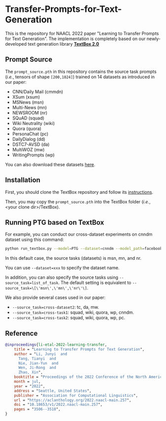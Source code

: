 # Transfer-Prompts-for-Text-Generation

This is the repository for NAACL 2022 paper "Learning to Transfer Prompts for Text Generation". The implementation is completely based on our newly-developed text generation library **[TextBox 2.0](https://github.com/RUCAIBox/TextBox)**

## Prompt Source
The `prompt_source.pth` in this repository contains the source task prompts (*i.e.*, tensors of shape `[200,1024]`) trained on 14 datasets as introduced in our paper:
- CNN/Daily Mail (cmmdn)
- XSum (xsum)
- MSNews (msn)
- Multi-News (mn)
- NEWSROOM (nr)
- SQuAD (squad)
- Wiki Neutrality (wiki)
- Quora (quora)
- PersonaChat (pc)
- DailyDialog (dd)
- DSTC7-AVSD (da)
- MultiWOZ (mw)
- WritingPrompts (wp)

You can also download these datasets [here](https://github.com/RUCAIBox/TextBox#dataset).

## Installation
First, you should clone the TextBox repository and follow its [instructions](https://github.com/RUCAIBox/TextBox#installation).

Then, you may copy the `prompt_source.pth` into the TextBox folder (*i.e.*, \<your clone dir\>/TextBox).

## Running PTG based on TextBox
For example, you can conduct our cross-dataset experiments on cnndm dataset using this command:
```bash
python run_textbox.py --model=PTG --dataset=cnndm --model_path=facebook/bart-large
```
In this default case, the source tasks (datasets) is msn, mn, and nr.

You can use `--dataset=xxx` to specify the dataset name.

In addition, you can also specify the source tasks using `--source_task=list_of_task`. The default setting is equivalent to `--source_task=\[\'msn\',\'mn\',\'nr\'\]`.

We also provide several cases used in our paper:
- `--source_task=cross-dataset2`: tc, da, mw.
- `--source_task=cross-task1`: squad, wiki, quora, wp, cnndm.
- `--source_task=cross-task2`: squad, wiki, quora, wp, pc.



## Reference
```bibtex
@inproceedings{li-etal-2022-learning-transfer,
    title = "Learning to Transfer Prompts for Text Generation",
    author = "Li, Junyi  and
      Tang, Tianyi  and
      Nie, Jian-Yun  and
      Wen, Ji-Rong  and
      Zhao, Xin",
    booktitle = "Proceedings of the 2022 Conference of the North American Chapter of the Association for Computational Linguistics: Human Language Technologies",
    month = jul,
    year = "2022",
    address = "Seattle, United States",
    publisher = "Association for Computational Linguistics",
    url = "https://aclanthology.org/2022.naacl-main.257",
    doi = "10.18653/v1/2022.naacl-main.257",
    pages = "3506--3518",
}
```
